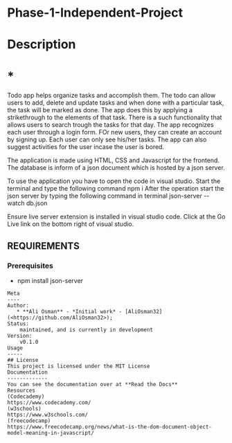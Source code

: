 # Phase-1-Independent-Project
# Description
# * **<TODO APP>**
Todo app helps organize tasks and accomplish them. The todo can allow users to add, delete and update tasks and when done with a particular task, the task will be marked as done. The app does this by applying a strikethrough to the elements of that task. There is a such functionality that allows users to search trough the tasks for that day. The app recognizes each user through a login form. FOr new users, they can create an account by signing up. Each user can only see his/her tasks. The app can also suggest activities for the user incase the user is bored.

The application is made using HTML, CSS and Javascript for the frontend. The database is inform of a json document which is hosted by a json server.


To use the application you have to open the code in visual studio. Start the terminal and type the following command
npm i
After the operation start the json server by typing the following command in terminal
 json-server --watch db.json

 Ensure live server extension is installed in visual studio code. Click at the Go Live link on the bottom right of visual studio.




 
## REQUIREMENTS
### Prerequisites
* npm install json-server
```
Meta
----
Author:
   * **Ali Osman** - *Initial work* - [AliOsman32](<https://github.com/AliOsman32>);
Status:
    maintained, and is currently in development
Version:
    v0.1.0
Usage
-----
## License
This project is licensed under the MIT License
Documentation
-------------
You can see the documentation over at **Read the Docs**
Resources
(Codecademy)
https://www.codecademy.com/
(w3schools)
https://www.w3schools.com/
(freecodecamp)
https://www.freecodecamp.org/news/what-is-the-dom-document-object-model-meaning-in-javascript/